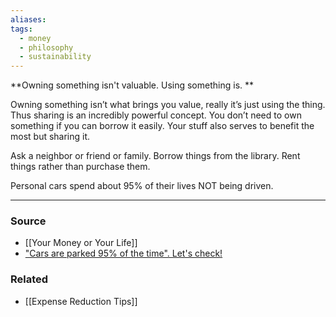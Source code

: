 ```yaml
---
aliases: 
tags:
  - money
  - philosophy
  - sustainability
---
```

**Owning something isn't valuable. Using something is. **

Owning something isn’t what brings you value, really it’s just using the thing. Thus sharing is an incredibly powerful concept. You don’t need to own something if you can borrow it easily. Your stuff also serves to benefit the most but sharing it.

Ask a neighbor or friend or family. Borrow things from the library. Rent things rather than purchase them. 

Personal cars spend about 95% of their lives NOT being driven. 

---

### Source
- [[Your Money or Your Life]]
- ["Cars are parked 95% of the time". Let's check!](https://www.reinventingparking.org/2013/02/cars-are-parked-95-of-time-lets-check.html)

### Related
- [[Expense Reduction Tips]]
